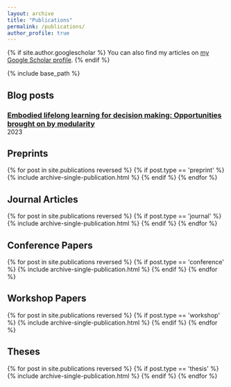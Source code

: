 ```yaml
---
layout: archive
title: "Publications"
permalink: /publications/
author_profile: true
---
```


{% if site.author.googlescholar %}
  You can also find my articles on <a href="{{ site.author.googlescholar }}">my Google Scholar profile</a>.
{% endif %}

{% include base_path %}

Blog posts
-----
<h3 class="archive__item-title" itemprop="headline" style="margin-bottom:0px;">
    <a href="https://lis.csail.mit.edu/embodied-lifelong-learning-for-decision-making/">Embodied lifelong learning for decision making: Opportunities brought on by modularity</a>
</h3>
<p style="margin-top:0px;">
  2023
</p>


Preprints
-----

{% for post in site.publications reversed %}
  {% if post.type == 'preprint' %}
    {% include archive-single-publication.html %}
  {% endif %}
{% endfor %}

Journal Articles
-----

{% for post in site.publications reversed %}
  {% if post.type == 'journal' %}
    {% include archive-single-publication.html %}
  {% endif %}
{% endfor %}

Conference Papers
-----

{% for post in site.publications reversed %}
  {% if post.type == 'conference' %}
    {% include archive-single-publication.html %}
  {% endif %}
{% endfor %}

Workshop Papers
-----

{% for post in site.publications reversed %}
  {% if post.type == 'workshop' %}
    {% include archive-single-publication.html %}
  {% endif %}
{% endfor %}


Theses
-----

{% for post in site.publications reversed %}
  {% if post.type == 'thesis' %}
    {% include archive-single-publication.html %}
  {% endif %}
{% endfor %}
